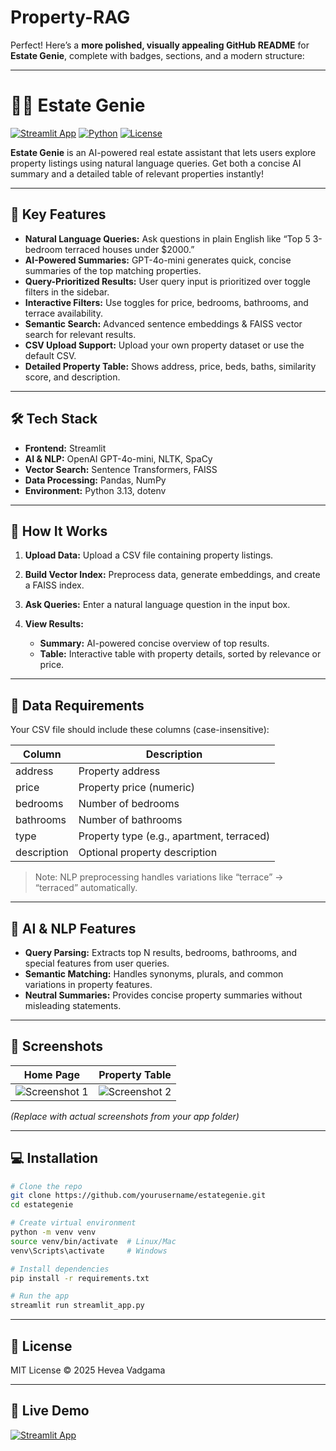 # Property-RAG
Perfect! Here’s a **more polished, visually appealing GitHub README** for **Estate Genie**, complete with badges, sections, and a modern structure:

---

# 🧞‍♂️ Estate Genie

[![Streamlit App](https://img.shields.io/badge/Live-App-blue?style=for-the-badge\&logo=streamlit)](https://estategenie.streamlit.app/#estate-genie)
[![Python](https://img.shields.io/badge/Python-3.13-blue?style=for-the-badge\&logo=python)](https://www.python.org/)
[![License](https://img.shields.io/badge/License-MIT-green?style=for-the-badge)](LICENSE)

**Estate Genie** is an AI-powered real estate assistant that lets users explore property listings using natural language queries. Get both a concise AI summary and a detailed table of relevant properties instantly!

---

## 🌟 Key Features

* **Natural Language Queries:** Ask questions in plain English like “Top 5 3-bedroom terraced houses under $2000.”
* **AI-Powered Summaries:** GPT-4o-mini generates quick, concise summaries of the top matching properties.
* **Query-Prioritized Results:** User query input is prioritized over toggle filters in the sidebar.
* **Interactive Filters:** Use toggles for price, bedrooms, bathrooms, and terrace availability.
* **Semantic Search:** Advanced sentence embeddings & FAISS vector search for relevant results.
* **CSV Upload Support:** Upload your own property dataset or use the default CSV.
* **Detailed Property Table:** Shows address, price, beds, baths, similarity score, and description.

---

## 🛠 Tech Stack

* **Frontend:** Streamlit
* **AI & NLP:** OpenAI GPT-4o-mini, NLTK, SpaCy
* **Vector Search:** Sentence Transformers, FAISS
* **Data Processing:** Pandas, NumPy
* **Environment:** Python 3.13, dotenv

---

## 🚀 How It Works

1. **Upload Data:** Upload a CSV file containing property listings.
2. **Build Vector Index:** Preprocess data, generate embeddings, and create a FAISS index.
3. **Ask Queries:** Enter a natural language question in the input box.
4. **View Results:**

   * **Summary:** AI-powered concise overview of top results.
   * **Table:** Interactive table with property details, sorted by relevance or price.

---

## 📂 Data Requirements

Your CSV file should include these columns (case-insensitive):

| Column      | Description                               |
| ----------- | ----------------------------------------- |
| address     | Property address                          |
| price       | Property price (numeric)                  |
| bedrooms    | Number of bedrooms                        |
| bathrooms   | Number of bathrooms                       |
| type        | Property type (e.g., apartment, terraced) |
| description | Optional property description             |

> Note: NLP preprocessing handles variations like “terrace” → “terraced” automatically.

---

## 🧠 AI & NLP Features

* **Query Parsing:** Extracts top N results, bedrooms, bathrooms, and special features from user queries.
* **Semantic Matching:** Handles synonyms, plurals, and common variations in property features.
* **Neutral Summaries:** Provides concise property summaries without misleading statements.

---

## 📸 Screenshots

| Home Page                                    | Property Table                               |
| -------------------------------------------- | -------------------------------------------- |
| ![Screenshot 1](screenshots/screenshot1.png) | ![Screenshot 2](screenshots/screenshot2.png) |

*(Replace with actual screenshots from your app folder)*

---

## 💻 Installation

```bash
# Clone the repo
git clone https://github.com/yourusername/estategenie.git
cd estategenie

# Create virtual environment
python -m venv venv
source venv/bin/activate  # Linux/Mac
venv\Scripts\activate     # Windows

# Install dependencies
pip install -r requirements.txt

# Run the app
streamlit run streamlit_app.py
```

---

## 📜 License

MIT License © 2025 Hevea Vadgama

---

## 🔗 Live Demo

[![Streamlit App](https://img.shields.io/badge/Launch-Live%20Demo-orange?style=for-the-badge\&logo=streamlit)](https://estategenie.streamlit.app/#estate-genie)


